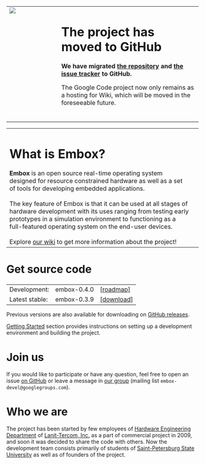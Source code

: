 <table cellspacing='16'><tr valign='top'><td width='120'>
<img src='https://cloud.githubusercontent.com/assets/530396/7182581/0724b71a-e45b-11e4-9bff-a65496d4773e.png' />
</td><td>
<h1>The project has moved to GitHub</h1>
<b>We have migrated <a href='https://github.com/embox/embox'>the repository</a> and <a href='https://github.com/embox/embox/issues'>the issue tracker</a> to GitHub.</b>

The Google Code project now only remains as a hosting for Wiki, which will be moved in the foreseeable future.<br>
<br>
</td>
</tr></table>

<table><tr valign='top'><td>
<h1>What is Embox?</h1>
<b>Embox</b> is an open source real-time operating system designed for resource constrained hardware as well as a set of tools for developing embedded applications.<br>
<br>
The key feature of Embox is that it can be used at all stages of hardware development with its uses ranging from testing early prototypes in a simulation environment to functioning as a full-featured operating system on the end-user devices.<br>
<br>
Explore <a href='QuickOverview.md'>our wiki</a> to get more information about the project!</td><td><wiki:gadget url="https://www.ohloh.net/p/481903/widgets/project_basic_stats.xml"  height="220" width="360" border="0"/></td></tr></table>

# Get source code #
<h3>
<table cellspacing='5'><tr>
<td>Development:</td><td>embox-0.4.0</td><td>[<a href='Roadmap.md'>roadmap</a>]</td>
</tr><tr>
<td>Latest stable:</td><td>embox-0.3.9</td><td><a href='https://googledrive.com/host/0B-PxXtV6LZirdWdCR01vbEJ1dmM/embox-0.3.9.tar.gz'>[download</a>]</td>
</tr></table>
</h3>

Previous versions are also available for downloading on [GitHub releases](https://github.com/embox/embox/releases).

[Getting Started](GettingStarted.md) section provides instructions on setting up a development environment and building the project.

# Join us #
If you would like to participate or have any question, feel free to open an issue [on GitHub](https://github.com/embox/embox/issues/new) or leave a message in [our group](http://groups.google.com/group/embox-devel) (mailing list `embox-devel@googlegroups.com`).

# Who we are #
The project has been started by few employees of [Hardware Engineering Department](http://hardware.tercom.ru/eng/) of [Lanit-Tercom, Inc.](http://lanit-tercom.com) as a part of commercial project in 2009, and soon it was decided to share the code with others. Now the development team consists primarily of students of [Saint-Petersburg State University](http://www.math.spbu.ru/en/index.html) as well as of founders of the project.